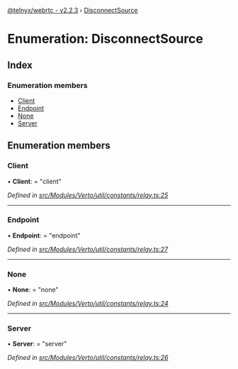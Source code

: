 [@telnyx/webrtc - v2.2.3](../README.md) › [DisconnectSource](disconnectsource.md)

# Enumeration: DisconnectSource

## Index

### Enumeration members

* [Client](disconnectsource.md#client)
* [Endpoint](disconnectsource.md#endpoint)
* [None](disconnectsource.md#none)
* [Server](disconnectsource.md#server)

## Enumeration members

###  Client

• **Client**: = "client"

*Defined in [src/Modules/Verto/util/constants/relay.ts:25](https://github.com/team-telnyx/webrtc/blob/main/packages/js/src/Modules/Verto/util/constants/relay.ts#L25)*

___

###  Endpoint

• **Endpoint**: = "endpoint"

*Defined in [src/Modules/Verto/util/constants/relay.ts:27](https://github.com/team-telnyx/webrtc/blob/main/packages/js/src/Modules/Verto/util/constants/relay.ts#L27)*

___

###  None

• **None**: = "none"

*Defined in [src/Modules/Verto/util/constants/relay.ts:24](https://github.com/team-telnyx/webrtc/blob/main/packages/js/src/Modules/Verto/util/constants/relay.ts#L24)*

___

###  Server

• **Server**: = "server"

*Defined in [src/Modules/Verto/util/constants/relay.ts:26](https://github.com/team-telnyx/webrtc/blob/main/packages/js/src/Modules/Verto/util/constants/relay.ts#L26)*
